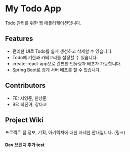# My Todo App

Todo 관리를 위한 웹 애플리케이션입니다.

## Features

- 편리한 UI로 Todo를 쉽게 생성하고 삭제할 수 있습니다.
- Todo에 기한과 카테고리를 설정할 수 있습니다.
- create-react-app으로 간편한 번들링과 배포가 가능합니다.
- Spring Boot로 쉽게 서버 배포를 할 수 있습니다.

## Contributors

- FE: 지영준, 한상준
- BE: 최진아, 강다교

## Project Wiki

프로젝트 팀 정보, 기획, 아키텍쳐에 대한 자세한 안내입니다.
(링크)


#### Dev 브랜치 추가 test
